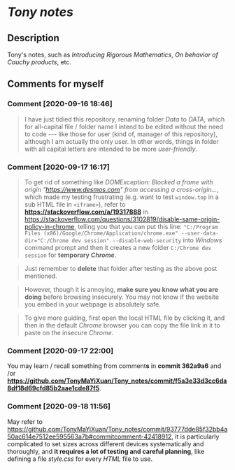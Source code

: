 # _Tony notes_

## Description
Tony's notes, such as _Introducing Rigorous Mathematics_, _On behavior of Cauchy products_, etc.

## Comments for myself
### Comment [2020-09-16 18:46]
> I have just tidied this repository, renaming folder _Data_ to _DATA_, which for all-capital file / folder name I intend to be edited without the need to code --- like those for user (kind of, manager of this repository), although I am actually the only user. In other words, things in folder with all capital letters are intended to be more _user-friendly_.
### Comment [2020-09-17 16:17]
> To get rid of something like _DOMException: Blocked a frame with origin "https://www.desmos.com" from accessing a cross-origin..._, which made my testing frustrating (e.g. want to test `window.top` in a sub HTML file in `<iframe>`), refer to **https://stackoverflow.com/a/19317888** in https://stackoverflow.com/questions/3102819/disable-same-origin-policy-in-chrome, telling you that you can put this line: `"C:/Program Files (x86)/Google/Chrome/Application/chrome.exe" --user-data-dir="C:/Chrome dev session" --disable-web-security` into _Windows_ command prompt and then it creates a new folder `C:/Chrome dev session` for **temporary _Chrome_**.

> Just remember to **delete** that folder after testing as the above post mentioned.

> However, though it is annoying, **make sure you know what you are doing** before browsing insecurely. You may not know if the website you embed in your webpage is absolutely safe.

> To give more guiding, first open the local HTML file by clicking it, and then in the default _Chrome_ browser you can copy the file link in it to paste on the insecure _Chrome_. 
### Comment [2020-09-17 22:00]
You may learn / recall something from comment**s** in **commit 362a9a6** and /or **https://github.com/TonyMaYiXuan/Tony_notes/commit/f5a3e33d3cc6da8df18d69cfd85b2aae1cde87f5**.
### Comment [2020-09-18 11:56]
May refer to https://github.com/TonyMaYiXuan/Tony_notes/commit/93777dde85f32bb4a50ac614e7512ee595563a7b#commitcomment-42418912, it is particularly complicated to set sizes across different devices systematically and thoroughly, and **it requires a lot of testing and careful planning**, like defining a file _style.css_ for every _HTML_ file to use.
